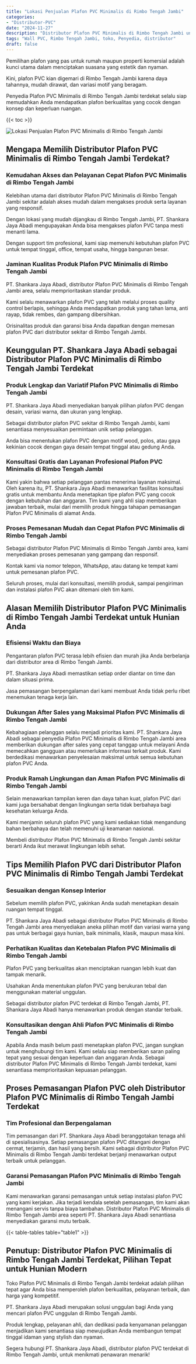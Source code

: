 ```yaml
---
title: "Lokasi Penjualan Plafon PVC Minimalis di Rimbo Tengah Jambi"
categories: 
- "Distributor-PVC"
date: "2024-11-27"
description: "Distributor Plafon PVC Minimalis di Rimbo Tengah Jambi untuk hunian, perkantoran, serta ritel. Panel unggulan, beragam motif, variasi warna modern, beserta jasa penempatan ditangani oleh teknisi ahli dan jaminan resmi!|Layanan distribusi Plafon PVC Minimalis di Rimbo Tengah Jambi bagi kebutuhan hunian, office, atau gerai, beserta material unggulan dan pemasangan oleh tim profesional serta kepastian resmi.|Solusi Plafon PVC Minimalis di Rimbo Tengah Jambi yang terpercaya untuk hunian, office, serta toko, dengan panel berkualitas dan instalasi ditangani oleh tenaga ahli ahli dan jaminan resmi.|Distribusi Plafon PVC Minimalis di Rimbo Tengah Jambi untuk tempat tinggal, kantor, dan ritel, beserta panel terbaik dan instalasi ditangani oleh tenaga ahli profesional, lengkap beserta garansi resmi.}"
tags: "Wall PVC, Rimbo Tengah Jambi, toko, Penyedia, distributor"
draft: false
---
```


Pemilihan plafon yang pas untuk rumah maupun properti komersial adalah kunci utama dalam menciptakan suasana yang estetik dan nyaman.

Kini, plafon PVC kian digemari di Rimbo Tengah Jambi karena daya tahannya, mudah dirawat, dan variasi motif yang beragam.

Penyedia Plafon PVC Minimalis di Rimbo Tengah Jambi terdekat selalu siap memudahkan Anda mendapatkan plafon berkualitas yang cocok dengan konsep dan keperluan ruangan.

{{< toc >}}

![Lokasi Penjualan Plafon PVC Minimalis di Rimbo Tengah Jambi](/images/Distributor-PVC/Lokasi-Penjualan-Plafon-PVC-Minimalis-di-Rimbo-Tengah-Jambi.png)


## Mengapa Memilih Distributor Plafon PVC Minimalis di Rimbo Tengah Jambi Terdekat?

### Kemudahan Akses dan Pelayanan Cepat Plafon PVC Minimalis di Rimbo Tengah Jambi

Kelebihan utama dari distributor Plafon PVC Minimalis di Rimbo Tengah Jambi sekitar adalah akses mudah dalam mengakses produk serta layanan yang responsif.

Dengan lokasi yang mudah dijangkau di Rimbo Tengah Jambi, PT. Shankara Jaya Abadi mengupayakan Anda bisa mengakses plafon PVC tanpa mesti menanti lama.

Dengan support tim profesional, kami siap memenuhi kebutuhan plafon PVC untuk tempat tinggal, office, tempat usaha, hingga bangunan besar.

### Jaminan Kualitas Produk Plafon PVC Minimalis di Rimbo Tengah Jambi

PT. Shankara Jaya Abadi, distributor Plafon PVC Minimalis di Rimbo Tengah Jambi area, selalu memprioritaskan standar produk.

Kami selalu menawarkan plafon PVC yang telah melalui proses quality control berlapis, sehingga Anda mendapatkan produk yang tahan lama, anti rayap, tidak rembes, dan gampang dibersihkan.

Orisinalitas produk dan garansi bisa Anda dapatkan dengan memesan plafon PVC dari distributor sekitar di Rimbo Tengah Jambi.

## Keunggulan PT. Shankara Jaya Abadi sebagai Distributor Plafon PVC Minimalis di Rimbo Tengah Jambi Terdekat

### Produk Lengkap dan Variatif Plafon PVC Minimalis di Rimbo Tengah Jambi

PT. Shankara Jaya Abadi menyediakan banyak pilihan plafon PVC dengan desain, variasi warna, dan ukuran yang lengkap.

Sebagai distributor plafon PVC sekitar di Rimbo Tengah Jambi, kami senantiasa menyesuaikan permintaan unik setiap pelanggan.

Anda bisa menentukan plafon PVC dengan motif wood, polos, atau gaya kekinian cocok dengan gaya desain tempat tinggal atau gedung Anda.

### Konsultasi Gratis dan Layanan Profesional Plafon PVC Minimalis di Rimbo Tengah Jambi

Kami yakin bahwa setiap pelanggan pantas menerima layanan maksimal. Oleh karena itu, PT. Shankara Jaya Abadi menawarkan fasilitas konsultasi gratis untuk membantu Anda menetapkan tipe plafon PVC yang cocok dengan kebutuhan dan anggaran. Tim kami yang ahli siap memberikan jawaban terbaik, mulai dari memilih produk hingga tahapan pemasangan Plafon PVC Minimalis di alamat Anda.

### Proses Pemesanan Mudah dan Cepat Plafon PVC Minimalis di Rimbo Tengah Jambi

Sebagai distributor Plafon PVC Minimalis di Rimbo Tengah Jambi area, kami menyediakan proses pemesanan yang gampang dan responsif.

Kontak kami via nomor telepon, WhatsApp, atau datang ke tempat kami untuk pemesanan plafon PVC.

Seluruh proses, mulai dari konsultasi, memilih produk, sampai pengiriman dan instalasi plafon PVC akan ditemani oleh tim kami.

## Alasan Memilih Distributor Plafon PVC Minimalis di Rimbo Tengah Jambi Terdekat untuk Hunian Anda

### Efisiensi Waktu dan Biaya

Pengantaran plafon PVC terasa lebih efisien dan murah jika Anda berbelanja dari distributor area di Rimbo Tengah Jambi.

PT. Shankara Jaya Abadi memastikan setiap order diantar on time dan dalam situasi prima.

Jasa pemasangan berpengalaman dari kami membuat Anda tidak perlu ribet menemukan tenaga kerja lain.

### Dukungan After Sales yang Maksimal Plafon PVC Minimalis di Rimbo Tengah Jambi

Kebahagiaan pelanggan selalu menjadi prioritas kami. PT. Shankara Jaya Abadi sebagai penyedia Plafon PVC Minimalis di Rimbo Tengah Jambi area memberikan dukungan after sales yang cepat tanggap untuk melayani Anda memecahkan gangguan atau memerlukan informasi terkait produk. Kami berdedikasi menawarkan penyelesaian maksimal untuk semua kebutuhan plafon PVC Anda.

### Produk Ramah Lingkungan dan Aman Plafon PVC Minimalis di Rimbo Tengah Jambi

Selain menawarkan tampilan keren dan daya tahan kuat, plafon PVC dari kami juga bersahabat dengan lingkungan serta tidak berbahaya bagi kesehatan keluarga Anda.

Kami menjamin seluruh plafon PVC yang kami sediakan tidak mengandung bahan berbahaya dan telah memenuhi uji keamanan nasional.

Membeli distributor Plafon PVC Minimalis di Rimbo Tengah Jambi sekitar berarti Anda ikut merawat lingkungan lebih sehat.

## Tips Memilih Plafon PVC dari Distributor Plafon PVC Minimalis di Rimbo Tengah Jambi Terdekat

### Sesuaikan dengan Konsep Interior

Sebelum memilih plafon PVC, yakinkan Anda sudah menetapkan desain ruangan tempat tinggal.

PT. Shankara Jaya Abadi sebagai distributor Plafon PVC Minimalis di Rimbo Tengah Jambi area menyediakan aneka pilihan motif dan variasi warna yang pas untuk berbagai gaya hunian, baik minimalis, klasik, maupun masa kini.

### Perhatikan Kualitas dan Ketebalan Plafon PVC Minimalis di Rimbo Tengah Jambi

Plafon PVC yang berkualitas akan menciptakan ruangan lebih kuat dan tampak menarik.

Usahakan Anda menentukan plafon PVC yang berukuran tebal dan menggunakan material unggulan.

Sebagai distributor plafon PVC terdekat di Rimbo Tengah Jambi, PT. Shankara Jaya Abadi hanya menawarkan produk dengan standar terbaik.

### Konsultasikan dengan Ahli Plafon PVC Minimalis di Rimbo Tengah Jambi

Apabila Anda masih belum pasti menetapkan plafon PVC, jangan sungkan untuk menghubungi tim kami. Kami selalu siap memberikan saran paling tepat yang sesuai dengan keperluan dan anggaran Anda. Sebagai distributor Plafon PVC Minimalis di Rimbo Tengah Jambi terdekat, kami senantiasa memprioritaskan kepuasan pelanggan.

## Proses Pemasangan Plafon PVC oleh Distributor Plafon PVC Minimalis di Rimbo Tengah Jambi Terdekat

### Tim Profesional dan Berpengalaman

Tim pemasangan dari PT. Shankara Jaya Abadi beranggotakan tenaga ahli di spesialisasinya. Setiap pemasangan plafon PVC ditangani dengan cermat, terjamin, dan hasil yang bersih. Kami sebagai distributor Plafon PVC Minimalis di Rimbo Tengah Jambi terdekat berjanji menawarkan output terbaik untuk pelanggan.

### Garansi Pemasangan Plafon PVC Minimalis di Rimbo Tengah Jambi

Kami menawarkan garansi pemasangan untuk setiap instalasi plafon PVC yang kami kerjakan. Jika terjadi kendala setelah pemasangan, tim kami akan menangani servis tanpa biaya tambahan. Distributor Plafon PVC Minimalis di Rimbo Tengah Jambi area seperti PT. Shankara Jaya Abadi senantiasa menyediakan garansi mutu terbaik.

{{< table-tables table="table1" >}}

## Penutup: Distributor Plafon PVC Minimalis di Rimbo Tengah Jambi Terdekat, Pilihan Tepat untuk Hunian Modern

Toko Plafon PVC Minimalis di Rimbo Tengah Jambi terdekat adalah pilihan tepat agar Anda bisa memperoleh plafon berkualitas, pelayanan terbaik, dan harga yang kompetitif.

PT. Shankara Jaya Abadi merupakan solusi unggulan bagi Anda yang mencari plafon PVC unggulan di Rimbo Tengah Jambi.

Produk lengkap, pelayanan ahli, dan dedikasi pada kenyamanan pelanggan menjadikan kami senantiasa siap mewujudkan Anda membangun tempat tinggal idaman yang stylish dan nyaman.

Segera hubungi PT. Shankara Jaya Abadi, distributor plafon PVC terdekat di Rimbo Tengah Jambi, untuk menikmati penawaran menarik!